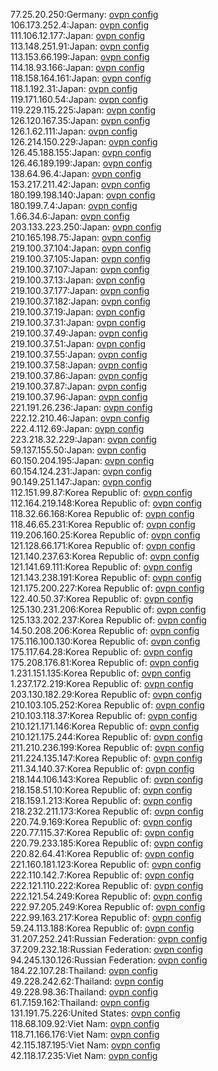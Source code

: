 77.25.20.250:Germany: [ovpn config](vpn/77_25_20_250.ovpn)  
106.173.252.4:Japan: [ovpn config](vpn/106_173_252_4.ovpn)  
111.106.12.177:Japan: [ovpn config](vpn/111_106_12_177.ovpn)  
113.148.251.91:Japan: [ovpn config](vpn/113_148_251_91.ovpn)  
113.153.66.199:Japan: [ovpn config](vpn/113_153_66_199.ovpn)  
114.18.93.166:Japan: [ovpn config](vpn/114_18_93_166.ovpn)  
118.158.164.161:Japan: [ovpn config](vpn/118_158_164_161.ovpn)  
118.1.192.31:Japan: [ovpn config](vpn/118_1_192_31.ovpn)  
119.171.160.54:Japan: [ovpn config](vpn/119_171_160_54.ovpn)  
119.229.115.225:Japan: [ovpn config](vpn/119_229_115_225.ovpn)  
126.120.167.35:Japan: [ovpn config](vpn/126_120_167_35.ovpn)  
126.1.62.111:Japan: [ovpn config](vpn/126_1_62_111.ovpn)  
126.214.150.229:Japan: [ovpn config](vpn/126_214_150_229.ovpn)  
126.45.188.155:Japan: [ovpn config](vpn/126_45_188_155.ovpn)  
126.46.189.199:Japan: [ovpn config](vpn/126_46_189_199.ovpn)  
138.64.96.4:Japan: [ovpn config](vpn/138_64_96_4.ovpn)  
153.217.211.42:Japan: [ovpn config](vpn/153_217_211_42.ovpn)  
180.199.198.140:Japan: [ovpn config](vpn/180_199_198_140.ovpn)  
180.199.7.4:Japan: [ovpn config](vpn/180_199_7_4.ovpn)  
1.66.34.6:Japan: [ovpn config](vpn/1_66_34_6.ovpn)  
203.133.223.250:Japan: [ovpn config](vpn/203_133_223_250.ovpn)  
210.165.198.75:Japan: [ovpn config](vpn/210_165_198_75.ovpn)  
219.100.37.104:Japan: [ovpn config](vpn/219_100_37_104.ovpn)  
219.100.37.105:Japan: [ovpn config](vpn/219_100_37_105.ovpn)  
219.100.37.107:Japan: [ovpn config](vpn/219_100_37_107.ovpn)  
219.100.37.13:Japan: [ovpn config](vpn/219_100_37_13.ovpn)  
219.100.37.177:Japan: [ovpn config](vpn/219_100_37_177.ovpn)  
219.100.37.182:Japan: [ovpn config](vpn/219_100_37_182.ovpn)  
219.100.37.19:Japan: [ovpn config](vpn/219_100_37_19.ovpn)  
219.100.37.31:Japan: [ovpn config](vpn/219_100_37_31.ovpn)  
219.100.37.49:Japan: [ovpn config](vpn/219_100_37_49.ovpn)  
219.100.37.51:Japan: [ovpn config](vpn/219_100_37_51.ovpn)  
219.100.37.55:Japan: [ovpn config](vpn/219_100_37_55.ovpn)  
219.100.37.58:Japan: [ovpn config](vpn/219_100_37_58.ovpn)  
219.100.37.86:Japan: [ovpn config](vpn/219_100_37_86.ovpn)  
219.100.37.87:Japan: [ovpn config](vpn/219_100_37_87.ovpn)  
219.100.37.96:Japan: [ovpn config](vpn/219_100_37_96.ovpn)  
221.191.26.236:Japan: [ovpn config](vpn/221_191_26_236.ovpn)  
222.12.210.46:Japan: [ovpn config](vpn/222_12_210_46.ovpn)  
222.4.112.69:Japan: [ovpn config](vpn/222_4_112_69.ovpn)  
223.218.32.229:Japan: [ovpn config](vpn/223_218_32_229.ovpn)  
59.137.155.50:Japan: [ovpn config](vpn/59_137_155_50.ovpn)  
60.150.204.195:Japan: [ovpn config](vpn/60_150_204_195.ovpn)  
60.154.124.231:Japan: [ovpn config](vpn/60_154_124_231.ovpn)  
90.149.251.147:Japan: [ovpn config](vpn/90_149_251_147.ovpn)  
112.151.99.87:Korea Republic of: [ovpn config](vpn/112_151_99_87.ovpn)  
112.164.219.148:Korea Republic of: [ovpn config](vpn/112_164_219_148.ovpn)  
118.32.66.168:Korea Republic of: [ovpn config](vpn/118_32_66_168.ovpn)  
118.46.65.231:Korea Republic of: [ovpn config](vpn/118_46_65_231.ovpn)  
119.206.160.25:Korea Republic of: [ovpn config](vpn/119_206_160_25.ovpn)  
121.128.66.171:Korea Republic of: [ovpn config](vpn/121_128_66_171.ovpn)  
121.140.237.63:Korea Republic of: [ovpn config](vpn/121_140_237_63.ovpn)  
121.141.69.111:Korea Republic of: [ovpn config](vpn/121_141_69_111.ovpn)  
121.143.238.191:Korea Republic of: [ovpn config](vpn/121_143_238_191.ovpn)  
121.175.200.227:Korea Republic of: [ovpn config](vpn/121_175_200_227.ovpn)  
122.40.50.37:Korea Republic of: [ovpn config](vpn/122_40_50_37.ovpn)  
125.130.231.206:Korea Republic of: [ovpn config](vpn/125_130_231_206.ovpn)  
125.133.202.237:Korea Republic of: [ovpn config](vpn/125_133_202_237.ovpn)  
14.50.208.206:Korea Republic of: [ovpn config](vpn/14_50_208_206.ovpn)  
175.116.100.130:Korea Republic of: [ovpn config](vpn/175_116_100_130.ovpn)  
175.117.64.28:Korea Republic of: [ovpn config](vpn/175_117_64_28.ovpn)  
175.208.176.81:Korea Republic of: [ovpn config](vpn/175_208_176_81.ovpn)  
1.231.151.135:Korea Republic of: [ovpn config](vpn/1_231_151_135.ovpn)  
1.237.172.219:Korea Republic of: [ovpn config](vpn/1_237_172_219.ovpn)  
203.130.182.29:Korea Republic of: [ovpn config](vpn/203_130_182_29.ovpn)  
210.103.105.252:Korea Republic of: [ovpn config](vpn/210_103_105_252.ovpn)  
210.103.118.37:Korea Republic of: [ovpn config](vpn/210_103_118_37.ovpn)  
210.121.171.146:Korea Republic of: [ovpn config](vpn/210_121_171_146.ovpn)  
210.121.175.244:Korea Republic of: [ovpn config](vpn/210_121_175_244.ovpn)  
211.210.236.199:Korea Republic of: [ovpn config](vpn/211_210_236_199.ovpn)  
211.224.135.147:Korea Republic of: [ovpn config](vpn/211_224_135_147.ovpn)  
211.34.140.37:Korea Republic of: [ovpn config](vpn/211_34_140_37.ovpn)  
218.144.106.143:Korea Republic of: [ovpn config](vpn/218_144_106_143.ovpn)  
218.158.51.10:Korea Republic of: [ovpn config](vpn/218_158_51_10.ovpn)  
218.159.1.213:Korea Republic of: [ovpn config](vpn/218_159_1_213.ovpn)  
218.232.211.173:Korea Republic of: [ovpn config](vpn/218_232_211_173.ovpn)  
220.74.9.169:Korea Republic of: [ovpn config](vpn/220_74_9_169.ovpn)  
220.77.115.37:Korea Republic of: [ovpn config](vpn/220_77_115_37.ovpn)  
220.79.233.185:Korea Republic of: [ovpn config](vpn/220_79_233_185.ovpn)  
220.82.64.41:Korea Republic of: [ovpn config](vpn/220_82_64_41.ovpn)  
221.160.181.123:Korea Republic of: [ovpn config](vpn/221_160_181_123.ovpn)  
222.110.142.7:Korea Republic of: [ovpn config](vpn/222_110_142_7.ovpn)  
222.121.110.222:Korea Republic of: [ovpn config](vpn/222_121_110_222.ovpn)  
222.121.54.249:Korea Republic of: [ovpn config](vpn/222_121_54_249.ovpn)  
222.97.205.249:Korea Republic of: [ovpn config](vpn/222_97_205_249.ovpn)  
222.99.163.217:Korea Republic of: [ovpn config](vpn/222_99_163_217.ovpn)  
59.24.113.188:Korea Republic of: [ovpn config](vpn/59_24_113_188.ovpn)  
31.207.252.241:Russian Federation: [ovpn config](vpn/31_207_252_241.ovpn)  
37.209.232.18:Russian Federation: [ovpn config](vpn/37_209_232_18.ovpn)  
94.245.130.126:Russian Federation: [ovpn config](vpn/94_245_130_126.ovpn)  
184.22.107.28:Thailand: [ovpn config](vpn/184_22_107_28.ovpn)  
49.228.242.62:Thailand: [ovpn config](vpn/49_228_242_62.ovpn)  
49.228.98.36:Thailand: [ovpn config](vpn/49_228_98_36.ovpn)  
61.7.159.162:Thailand: [ovpn config](vpn/61_7_159_162.ovpn)  
131.191.75.226:United States: [ovpn config](vpn/131_191_75_226.ovpn)  
118.68.109.92:Viet Nam: [ovpn config](vpn/118_68_109_92.ovpn)  
118.71.166.176:Viet Nam: [ovpn config](vpn/118_71_166_176.ovpn)  
42.115.187.195:Viet Nam: [ovpn config](vpn/42_115_187_195.ovpn)  
42.118.17.235:Viet Nam: [ovpn config](vpn/42_118_17_235.ovpn)  
